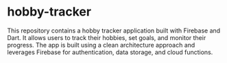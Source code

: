 # hobby-tracker
This repository contains a hobby tracker application built with Firebase and Dart. It allows users to track their hobbies, set goals, and monitor their progress. The app is built using a clean architecture approach and leverages Firebase for authentication, data storage, and cloud functions.
